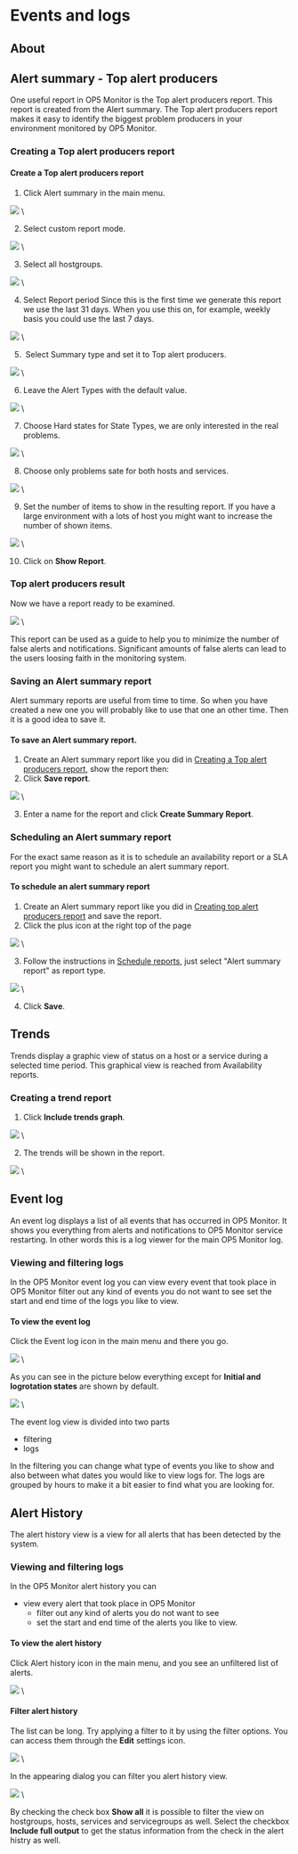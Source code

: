# Events and logs

## About

## Alert summary - Top alert producers

One useful report in OP5 Monitor is the Top alert producers report. This report is created from the Alert summary.
 The Top alert producers report makes it easy to identify the biggest problem producers in your environment monitored by OP5 Monitor.

### Creating a Top alert producers report

#### Create a Top alert producers report

1. Click Alert summary in the main menu.

![](images/16482316/16678946.png) \


2. Select custom report mode.

![](images/16482316/16678947.png) \


3. Select all hostgroups.

![](images/16482316/16678948.png) \


4. Select Report period Since this is the first time we generate this report we use the last 31 days. When you use this on, for example, weekly basis you could use the last 7 days.

![](images/16482316/16678945.png) \


5.  Select Summary type and set it to Top alert producers.

![](images/16482316/16678949.png) \


6. Leave the Alert Types with the default value.

![](images/16482316/16678952.png) \


7. Choose Hard states for State Types, we are only interested in the real problems.

![](images/16482316/16678950.png) \


8. Choose only problems sate for both hosts and services.

![](images/16482316/16678954.png) \


9. Set the number of items to show in the resulting report. If you have a large environment with a lots of host you might want to increase the number of shown items.

![](images/16482316/16678951.png) \


10. Click on **Show Report**.

### Top alert producers result

Now we have a report ready to be examined.

![](images/16482316/16678956.png) \


 This report can be used as a guide to help you to minimize the number of false alerts and notifications. Significant amounts of false alerts can lead to the users loosing faith in the monitoring system.

### Saving an Alert summary report

Alert summary reports are useful from time to time. So when you have created a new one you will probably like to use that one an other time. Then it is a good idea to save it.

#### To save an Alert summary report.

1. Create an Alert summary report like you did in [Creating a Top alert producers report](#Eventsandlogs-Creatingtopalertproducersreport), show the report then:
2. Click **Save report**.

![](images/16482316/16678955.png) \


3. Enter a name for the report and click **Create Summary Report**.

### Scheduling an Alert summary report

For the exact same reason as it is to schedule an availability report or a SLA report you might want to schedule an alert summary report.

#### To schedule an alert summary report

1. Create an Alert summary report like you did in [Creating top alert producers report](#Eventsandlogs-Creatingtopalertproducersreport) and save the report.
2. Click the plus icon at the right top of the page

![](images/16482316/16678953.png) \


3. Follow the instructions in [Schedule reports](Reports_16482315.html#Reports-schedule_reports), just select "Alert summary report" as report type.

![](images/16482316/16678958.png) \


4. Click **Save**.

## Trends

Trends display a graphic view of status on a host or a service during a selected time period. This graphical view is reached from Availability reports.

### Creating a trend report

1. Click **Include trends graph**.

![](images/16482316/16678957.png) \


2. The trends will be shown in the report.

![](images/16482316/16679215.png) \


## Event log

An event log displays a list of all events that has occurred in OP5 Monitor. It shows you everything from alerts and notifications to OP5 Monitor service restarting. In other words this is a log viewer for the main OP5 Monitor log.

### Viewing and filtering logs

In the OP5 Monitor event log you can
 view every event that took place in OP5 Monitor
 filter out any kind of events you do not want to see
 set the start and end time of the logs you like to view.

#### To view the event log

Click the Event log icon in the main menu and there you go.

![](images/16482316/16679217.png) \


As you can see in the picture below everything except for **Initial and logrotation states** are shown by default.

![](images/16482316/16679216.png) \


The event log view is divided into two parts

- filtering
- logs

In the filtering you can change what type of events you like to show and also between what dates you would like to view logs for.
 The logs are grouped by hours to make it a bit easier to find what you are looking for.

## Alert History

The alert history view is a view for all alerts that has been detected by the system.

### Viewing and filtering logs

In the OP5 Monitor alert history you can

- view every alert that took place in OP5 Monitor
  - filter out any kind of alerts you do not want to see
  - set the start and end time of the alerts you like to view.

#### To view the alert history

Click Alert history icon in the main menu, and you see an unfiltered list of alerts.

![](images/16482316/16679219.png) \


#### Filter alert history

The list can be long. Try applying a filter to it by using the filter options. You can access them through the **Edit** settings icon.

![](images/16482316/16679220.png) \


 In the appearing dialog you can filter you alert history view.

![](images/16482316/16679218.png) \


 By checking the check box **Show all** it is possible to filter the view on hostgroups, hosts, services and servicegroups as well.
 Select the checkbox **Include full output** to get the status information from the check in the alert histry as well.
